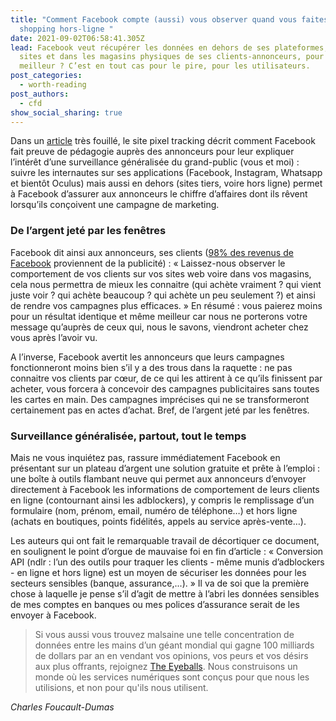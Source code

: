 ```yaml
---
title: "Comment Facebook compte (aussi) vous observer quand vous faites du
  shopping hors-ligne "
date: 2021-09-02T06:58:41.305Z
lead: Facebook veut récupérer les données en dehors de ses plateformes, sur les
  sites et dans les magasins physiques de ses clients-annonceurs, pour le
  meilleur ? C’est en tout cas pour le pire, pour les utilisateurs.
post_categories:
  - worth-reading
post_authors:
  - cfd
show_social_sharing: true
---
```

Dans un [article](https://www.pixeldetracking.com/fr/les-signaux-resilients-de-facebook-ou-comment-la-surveillance-sadapte) très fouillé, le site pixel tracking décrit comment Facebook fait preuve de pédagogie auprès des annonceurs pour leur expliquer l’intérêt d’une surveillance généralisée du grand-public (vous et moi) : suivre les internautes sur ses applications (Facebook, Instagram, Whatsapp et bientôt Oculus) mais aussi en dehors (sites tiers, voire hors ligne) permet à Facebook d’assurer aux annonceurs le chiffre d’affaires dont ils rêvent lorsqu’ils conçoivent une campagne de marketing.

### De l’argent jeté par les fenêtres

Facebook dit ainsi aux annonceurs, ses clients ([98% des revenus de Facebook](https://investor.fb.com/investor-news/press-release-details/2021/Facebook-Reports-Second-Quarter-2021-Results/) proviennent de la publicité) : « Laissez-nous observer le comportement de vos clients sur vos sites web voire dans vos magasins, cela nous permettra de mieux les connaitre (qui achète vraiment ? qui vient juste voir ? qui achète beaucoup ? qui achète un peu seulement ?) et ainsi de rendre vos campagnes plus efficaces. » En résumé : vous paierez moins pour un résultat identique et même meilleur car nous ne porterons votre message qu’auprès de ceux qui, nous le savons, viendront acheter chez vous après l’avoir vu.

A l’inverse, Facebook avertit les annonceurs que leurs campagnes fonctionneront moins bien s’il y a des trous dans la raquette : ne pas connaitre vos clients par cœur, de ce qui les attirent à ce qu’ils finissent par acheter, vous forcera à concevoir des campagnes publicitaires sans toutes les cartes en main. Des campagnes imprécises qui ne se transformeront certainement pas en actes d’achat. Bref, de l’argent jeté par les fenêtres.

### Surveillance généralisée, partout, tout le temps

Mais ne vous inquiétez pas, rassure immédiatement Facebook en présentant sur un plateau d’argent une solution gratuite et prête à l’emploi : une boîte à outils flambant neuve qui permet aux annonceurs d’envoyer directement à Facebook les informations de comportement de leurs clients en ligne (contournant ainsi les adblockers), y compris le remplissage d’un formulaire (nom, prénom, email, numéro de téléphone…) et hors ligne (achats en boutiques, points fidélités, appels au service après-vente…).

Les auteurs qui ont fait le remarquable travail de décortiquer ce document, en soulignent le point d’orgue de mauvaise foi en fin d’article : « Conversion API (ndlr : l’un des outils pour traquer les clients - même munis d’adblockers - en ligne et hors ligne) est un moyen de sécuriser les données pour les secteurs sensibles (banque, assurance,...). » Il va de soi que la première chose à laquelle je pense s’il d’agit de mettre à l’abri les données sensibles de mes comptes en banques ou mes polices d’assurance serait de les envoyer à Facebook.

> Si vous aussi vous trouvez malsaine une telle concentration de données entre les mains d’un géant mondial qui gagne 100 milliards de dollars par an en vendant vos opinions, vos peurs et vos désirs aux plus offrants, rejoignez [The Eyeballs](/fr/). Nous construisons un monde où les services numériques sont conçus pour que nous les utilisions, et non pour qu'ils nous utilisent.

*Charles Foucault-Dumas*